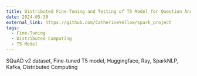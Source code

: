 ```yaml
---
title: Distributed Fine-Tuning and Testing of T5 Model for Question Answering System
date: 2024-05-30
external_link: https://github.com/CatherineYellow/spark_project
tags:
  - Fine-Tuning
  - Distributed Computing
  - T5 Model
---
```


SQuAD v2 dataset, Fine-tuned T5 model, Huggingface, Ray, SparkNLP, Kafka, Distributed Computing

<!--more-->
